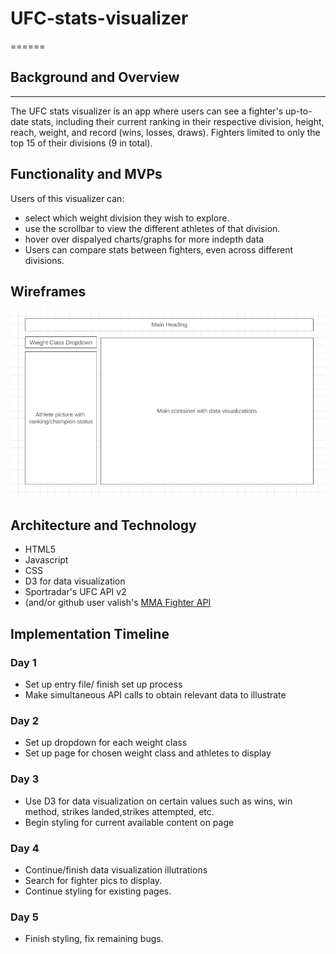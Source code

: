 # UFC-stats-visualizer
======

## Background and Overview
------
The UFC stats visualizer is an app where users can see a fighter's up-to-date stats, 
including their current ranking in their respective division, height, reach, weight, and record (wins, losses, draws).
Fighters limited to only the top 15 of their divisions (9 in total).

## Functionality and MVPs
Users of this visualizer can:

- select which weight division they wish to explore.
- use the scrollbar to view the different athletes of that division.
- hover over dispalyed charts/graphs for more indepth data
- Users can compare stats between fighters, even across different divisions.

## Wireframes

![alt text](https://github.com/juansanchez721/UFC-stats-visualizer/blob/main/readme-img/ufcwireframe.png "UFC wireframe")


## Architecture and Technology

- HTML5
- Javascript 
- CSS
- D3 for data visualization
- Sportradar's UFC API v2
- (and/or github user valish's [MMA Fighter API](https://github.com/valish/mma-api)


## Implementation Timeline

### Day 1 
- Set up entry file/ finish set up process
- Make simultaneous API calls to obtain relevant data to illustrate
### Day 2
- Set up dropdown for each weight class
- Set up page for chosen weight class and athletes to display
### Day 3
- Use D3 for data visualization on certain values such as wins, win method, strikes landed,strikes attempted, etc. 
- Begin styling for current available content on page
### Day 4
- Continue/finish data visualization illutrations 
- Search for fighter pics to display.
- Continue styling for existing pages.
### Day 5
- Finish styling, fix remaining bugs.
